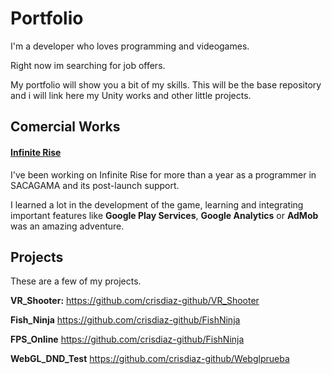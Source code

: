# Portfolio
I'm a developer who loves programming and videogames. 

Right now im searching for job offers.

My portfolio will show you a bit of my skills. This will be the base repository and i will link here my Unity works and other little projects.

## Comercial Works
#### [Infinite Rise](https://play.google.com/store/apps/details?id=com.sacagama.risetothetop)
I've been working on Infinite Rise for more than a year as a programmer in SACAGAMA and its post-launch support.

I learned a lot in the development of the game, learning and integrating important features like **Google Play Services**, **Google Analytics** or **AdMob** was an amazing adventure.

## Projects
These are a few of my projects.

**VR_Shooter:** https://github.com/crisdiaz-github/VR_Shooter

**Fish_Ninja** https://github.com/crisdiaz-github/FishNinja

**FPS_Online** https://github.com/crisdiaz-github/FishNinja

**WebGL_DND_Test** https://github.com/crisdiaz-github/Webglprueba
